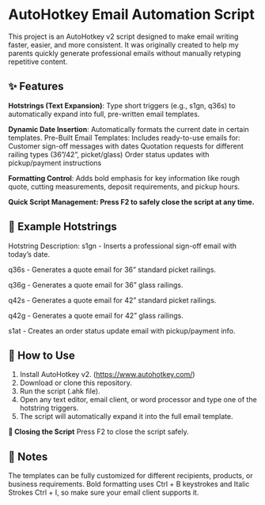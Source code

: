 # AutoHotkey Email Automation Script

This project is an AutoHotkey v2 script designed to make email writing faster, easier, and more consistent. It was originally created to help my parents quickly generate professional emails without manually retyping repetitive content.

## ✨ Features
**Hotstrings (Text Expansion)**: Type short triggers (e.g., s1gn, q36s) to automatically expand into full, pre-written email templates.

**Dynamic Date Insertion**: Automatically formats the current date in certain templates.
Pre-Built Email Templates: Includes ready-to-use emails for:
Customer sign-off messages with dates
Quotation requests for different railing types (36”/42”, picket/glass)
Order status updates with pickup/payment instructions

**Formatting Control**: Adds bold emphasis for key information like rough quote, cutting measurements, deposit requirements, and pickup hours.

**Quick Script Management: Press F2 to safely close the script at any time.**

## 🔑 Example Hotstrings
Hotstring	Description:
s1gn - Inserts a professional sign-off email with today’s date.

q36s - Generates a quote email for 36” standard picket railings.

q36g - Generates a quote email for 36” glass railings.

q42s - Generates a quote email for 42” standard picket railings.

q42g - Generates a quote email for 42” glass railings.

s1at - Creates an order status update email with pickup/payment info.

## 🚀 How to Use

1. Install AutoHotkey v2. (https://www.autohotkey.com/)
2. Download or clone this repository.
3. Run the script (.ahk file).
4. Open any text editor, email client, or word processor and type one of the hotstring triggers.
5. The script will automatically expand it into the full email template.

**🛑 Closing the Script**
Press F2 to close the script safely.

## 📌 Notes
The templates can be fully customized for different recipients, products, or business requirements.
Bold formatting uses Ctrl + B keystrokes and Italic Strokes Ctrl + I, so make sure your email client supports it.
